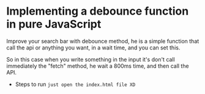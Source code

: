 # Implementing a debounce function in pure JavaScript

Improve your search bar with debounce method, he is a simple function
that call the api or anything you want, in a wait time, and you can set this.

So in this case when you write something in the input it's don't call immediately the "fetch" method, he wait a 800ms time, and then call the API.

* Steps to run
``
just open the index.html file XD
``